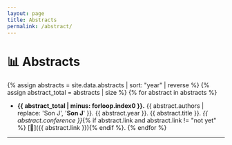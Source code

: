 ```yaml
---
layout: page
title: Abstracts
permalink: /abstract/
---
```




# 📊 Abstracts

{% assign abstracts = site.data.abstracts | sort: "year" | reverse %}
{% assign abstract_total = abstracts | size %}
{% for abstract in abstracts %}
- **{{ abstract_total | minus: forloop.index0 }}.** {{ abstract.authors | replace: 'Son J', '<strong>Son J</strong>' }}. {{ abstract.year }}. {{ abstract.title }}. *{{ abstract.conference }}*{% if abstract.link and abstract.link != "not yet" %} [🔗]({{ abstract.link }}){% endif %}.
{% endfor %}

---
